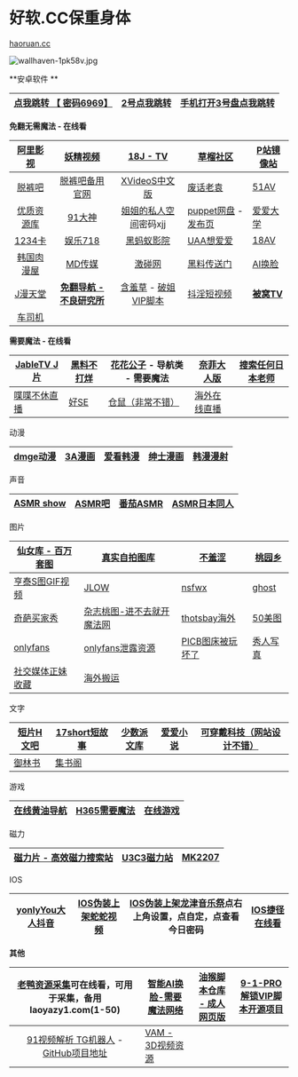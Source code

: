 # 好软.CC保重身体



[haoruan.cc](https://aminggoodboy.gitee.io/)

![wallhaven-1pk58v.jpg](https://bj.bcebos.com/baidu-rmb-video-cover-1/20a7e248aeb3ca02fb5a6c257ce0efea.jpeg)



**安卓软件 **

| [点我跳转 【 密码6969】](https://aming.lanzouq.com/b05he92ib) | [2号点我跳转](https://xzlzy.lanzouw.com/b06neiehi) | [手机打开3号盘点我跳转](https://pi1.lanzoui.com/b01d0hvfi) |
| ------------------------------------------------------------ | -------------------------------------------------- | ---------------------------------------------------------- |

**免翻无需魔法 - 在线看**

|            [阿里影视](http://xin.alimp4.com/)             |               [妖精视频](https://yjspb30.com/)               |               [18J - TV](https://fuliap1.com/)               | [草榴社区](https://cl.7296y.xyz/)                            | [P站镜像站](https://whereisph.com/)              |
| :-------------------------------------------------------: | :----------------------------------------------------------: | :----------------------------------------------------------: | ------------------------------------------------------------ | ------------------------------------------------ |
|       [脱裤吧](https://www.tkbpyg.life/index.html)        |          [脱裤吧备用官网](https://www.tkbpyg.life/)          |            [XVideoS中文版](https://xv202208.top/)            | [废话老袁](https://fhly.xyz/zh-cn/)                          | [51AV](https://51av.club/)                       |
| [优质资源库](https://1080zyk2.com/?m=vod-type-id-19.html) | [91大神](https://xn--zku-91dsvodcom-sb1ww420bv16drbb.xn--91shen-cy3k.com/) | [姐姐的私人空间](https://lock.jiejie.ghettocloud64.xyz/lock/)密码xjj | [puppet网盘](https://old.kugutsu.ml/) - [发布页](https://first-vise-159.notion.site/40ab173d2c84400fa947ebae2d478f61) | [爱爱大学](https://9535.cf/)                     |
|              [1234卡](http://www.gg884.com/)              |            [娱乐718](https://www.718yiqifei.net/)            |             [黑蚂蚁影院](http://www.heimy.xyz/)              | [UAA想爱爱](https://www.uaa.com/)                            | [18AV](https://maa1814.com/)                     |
|            [韩国肉漫屋](https://rou.pub/dizhi)            |                [MD传媒](http://madoucun.com/)                |        [激碰网](http://113.197.193.222/#/units_index)        | [黑料传送门](https://www.jp6.se/)                            | [AI换脸](http://30nn.cf/type/27)                 |
|              [J漫天堂](https://jmcomic.bet/)              | **<u>[免翻导航 - 不良研究所](https://buliangfabuye.com/)</u>** | [含羞草](https://www.hcgroup.top/) - [破姐VIP脚本](https://greasyfork.org/zh-CN/scripts/452299-%E5%90%AB%E7%BE%9E%E8%8D%89%E7%A0%94%E7%A9%B6%E6%89%80vip%E5%85%8D%E8%B4%B9%E7%9C%8B) | [抖淫短视频](https://xn--pru35w.com/)                        | **[被窝TV](https://qq.com.beiwotv-fabuye.xyz/)** |
|              [车司机](https://chesiji.net/)               |                                                              |                                                              |                                                              |                                                  |

**需要魔法 - 在线看**

| [JableTV J片](http://jable.tv/)         | [黑料不打烊](https://zztt07.com/) | [花花公子](https://theporndude.com/zh) - 导航类 - 需要魔法 | [奈菲大人版](https://netflav.com/)          | [搜索任何日本老师](https://missav.com/cn) |
| --------------------------------------- | --------------------------------- | ---------------------------------------------------------- | ------------------------------------------- | ----------------------------------------- |
| [喋喋不休直播](https://chaturbate.com/) | [好SE](https://hsex.men/)         | [仓鼠（非常不错）](https://zh.xhamster.com/)               | [海外在线直播](https://www.myfreecams.com/) |                                           |

动漫

| [dmge动漫](https://dmge.cc/) | [3A漫画](https://mh3618.com/) | [爱看韩漫](https://2khanman.com/) | [绅士漫画](https://www.wnacglink.top/) | [韩漫漫射](https://h-webtoon.com/) |
| ---------------------------- | ----------------------------- | --------------------------------- | -------------------------------------- | ---------------------------------- |

声音

| [ASMR show](https://www.asmrshow.com/) | [ASMR吧](https://www.ufov8.com/) | [番茄ASMR](https://www.qqasmr.com/) | [ASMR日本同人](https://www.asmr.one/works) |
| -------------------------------------- | -------------------------------- | ----------------------------------- | ------------------------------------------ |

图片

| [仙女库 - 百万套图](http://m.xiannvku.cc/)  | [真实自拍图库](http://xn--wcs69oyudj44b.com/)               | [不羞涩](https://www.buxiuse.com/)                      | [桃园乡](https://dsb.ovh/)                 |
| ------------------------------------------- | ----------------------------------------------------------- | ------------------------------------------------------- | ------------------------------------------ |
| [亨泰S图GIF视频](https://hentaiporn.app/)   | [JLOW](https://jlow.ru/)                                    | [nsfwx](https://picxx.icu/)                             | [ghost](http://ryuryu.tw/)                 |
| [奇葩买家秀](http://www.qipamaijia.com/hot) | [杂志桃图-进不去就开魔法网](http://zazhitaotu.cc/)          | [thotsbay海外](https://thotsbay.tv/)                    | [50美图](https://50picpic.com/domain.html) |
| [onlyfans](https://coomer.party/)           | [onlyfans泄露资源](https://leakedmodels.com/onlyfansleaks/) | [PICB图床被玩坏了](https://www.picb.cc/explore/popular) | [秀人写真](https://www.xiurenba.cc/)       |
| [社交媒体正妹收藏](https://socialgirls.im/) | [海外搬运](https://fapello.com/)                            |                                                         |                                            |

文字

| [短片H文吧](http://dpmwb.com/)     | [17short短故事](https://17short.com/) | [少数派文库](https://sspwk.me/) | [爱爱小说](https://buai.ga/) | [可穿戴科技（网站设计不错）](https://wt.tepis.me/#) |
| ---------------------------------- | ------------------------------------- | ------------------------------- | ---------------------------- | --------------------------------------------------- |
| [御林书](http://www.yulinshu.com/) | [集书阁](集书阁.com)                  |                                 |                              |                                                     |

游戏

| [在线黄油导航](https://amemei.github.io/) | [H365需要魔法](https://www.h365.one/game/list) | [在线游戏](https://cn.gamcore.com/) |
| ----------------------------------------- | ---------------------------------------------- | ----------------------------------- |

磁力

| [磁力片 - 高效磁力搜索站](https://p7.btapp.cc/) | [U3C3磁力站](https://u3c3.live/) | [MK2207](https://mk2207.link/pw/) |
| ----------------------------------------------- | -------------------------------- | --------------------------------- |

IOS

| [yonlyYou大人抖音](https://onlyyou04.app/) | [IOS伪装上架蛇蛇视频](https://apps.apple.com/cn/app/legend-buyer/id1625277471) | [IOS伪装上架龙津音乐祭](https://apps.apple.com/cn/app/id1378266977)点右上角设置，点自定，点查看今日密码 | [IOS捷径在线看](https://www.icloud.com/shortcuts/ff74da96f831417a94b9fd248a4c0a64) |
| ------------------------------------------ | ------------------------------------------------------------ | ------------------------------------------------------------ | ------------------------------------------------------------ |

**其他**

| [老鸭资源采集](https://laoyazy55.com/)可在线看，可用于采集，备用laoyazy1.com(1-50) | [智能AI换脸-需要魔法网络](https://graph.org/34620-12-09) | [油猴脚本仓库 - 成人网页版](https://sleazyfork.org/zh-CN) | [9-1-PRO解锁VIP脚本开源项目](https://github.com/91p2022/91) |
| :----------------------------------------------------------: | -------------------------------------------------------- | --------------------------------------------------------- | ----------------------------------------------------------- |
| [91视频解析 TG机器人](https://t.me/porn_91Bot) - [GitHub项目地址](https://github.com/jw-star/91pornBot) | [VAM - 3D视频资源](https://www.vamvideo.cc/)             |                                                           |                                                             |
